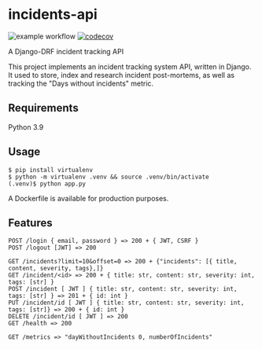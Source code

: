 # incidents-api
![example workflow](https://github.com/chazapp/incidents-api/actions/workflows/tests.yml/badge.svg)
[![codecov](https://codecov.io/gh/chazapp/incidents-api/branch/master/graph/badge.svg?token=4R1N08XREJ)](https://codecov.io/gh/chazapp/incidents-api)  

A Django-DRF incident tracking API

This project implements an incident tracking system API, written
in Django. It used to store, index and research incident post-mortems,
as well as tracking the "Days without incidents" metric.

## Requirements
Python 3.9

## Usage

```
$ pip install virtualenv
$ python -m virtualenv .venv && source .venv/bin/activate
(.venv)$ python app.py
```

A Dockerfile is available for production purposes.

## Features

```
POST /login { email, password } => 200 + { JWT, CSRF }
POST /logout [JWT] => 200

GET /incidents?limit=10&offset=0 => 200 + {"incidents": [{ title, content, severity, tags},]}
GET /incident/<id> => 200 + { title: str, content: str, severity: int, tags: [str] }
POST /incident [ JWT ] { title: str, content: str, severity: int, tags: [str] } => 201 + { id: int }
PUT /incident/id [ JWT ] { title: str, content: str, severity: int, tags: [str]} => 200 + { id: int }
DELETE /incident/id [ JWT ] => 200
GET /health => 200
```

```
GET /metrics => "dayWithoutIncidents 0, numberOfIncidents"
```

